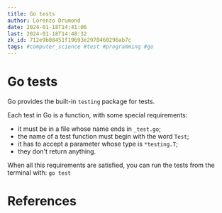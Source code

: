 ```yaml
---
title: Go tests
author: Lorenzo Drumond
date: 2024-01-18T14:41:06
last: 2024-01-18T14:48:32
zk_id: 712e9b08451f19693e2978460296ab7c
tags: #computer_science #test #programming #go
---
```



# Go tests
Go provides the built-in `testing` package for tests.

Each test in Go is a function, with some special requirements:
- it must be in a file whose name ends in `_test.go`;
- the name of a test function must begin with the word `Test`;
- it has to accept a parameter whose type is `*testing.T`;
- they don't return anything.

When all this requirements are satisfied, you can run the tests from the terminal with: `go test`

# References
